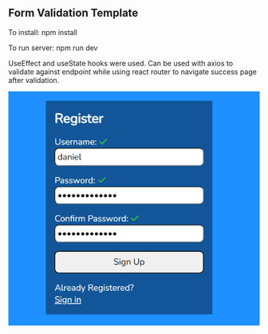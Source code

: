 ## Form Validation Template

To install: npm install

To run server: npm run dev

UseEffect and useState hooks were used. Can be used with axios to validate against endpoint while using react router to navigate success page after validation.


![1677137276624](image/READme/1677137276624.png)
